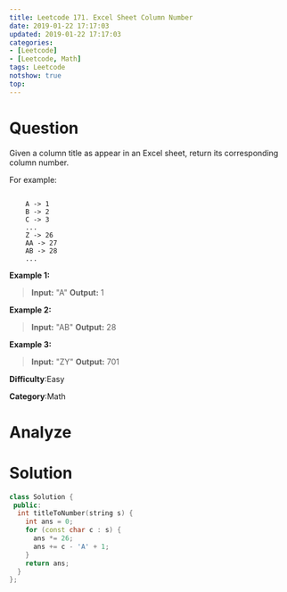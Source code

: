 ```yaml
---
title: Leetcode 171. Excel Sheet Column Number
date: 2019-01-22 17:17:03
updated: 2019-01-22 17:17:03
categories: 
- [Leetcode]
- [Leetcode, Math]
tags: Leetcode
notshow: true
top:
---
```


# Question

Given a column title as appear in an Excel sheet, return its corresponding column number.

For example:
```

    A -> 1
    B -> 2
    C -> 3
    ...
    Z -> 26
    AA -> 27
    AB -> 28 
    ...
```

**Example 1:**

> **Input:** "A"
> **Output:** 1

**Example 2:**

> **Input:** "AB"
> **Output:** 28

**Example 3:**

> **Input:** "ZY"
> **Output:** 701

**Difficulty**:Easy

**Category**:Math

<!-- more -->

# Analyze

# Solution

```cpp
class Solution {
 public:
  int titleToNumber(string s) {
    int ans = 0;
    for (const char c : s) {
      ans *= 26;
      ans += c - 'A' + 1;
    }
    return ans;
  }
};
```


